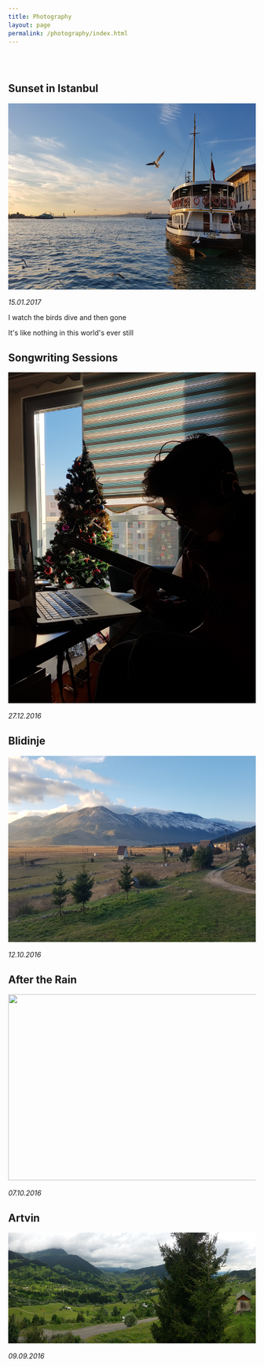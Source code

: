 ```yaml
---
title: Photography
layout: page
permalink: /photography/index.html
---
```


<head>

<h2 style="margin-top: 75px"> Sunset in Istanbul </h2>
<img src="/assets/sunset_istanbul.jpg" style="width:672px;height:378px;">
<p> <i>15.01.2017</i> </p>
<p> I watch the birds dive and then gone </p>
<p style="margin-top: 0px"> It's like nothing in this world's ever still </p>

<h2 style="margin-top: 30px"> Songwriting Sessions </h2>
<img src="/assets/music.jpg" style="width:504px;height:672px">
<p> <i>27.12.2016</i> </p>

<h2 style="margin-top: 30px"> Blidinje </h2>
<img src="/assets/blidinje.jpg" style="width:672px;height:378px;">
<p> <i>12.10.2016</i> </p>

<h2 style="margin-top: 30px"> After the Rain </h2>
<img src="/assets/rainy_park.jpg" style="width:672px;height:378px;">
<p> <i>07.10.2016</i> </p>

<h2 style="margin-top: 30px"> Artvin </h2>
<img src="/assets/artvin.jpg" style="width:651px;height:225px;">
<p> <i>09.09.2016</i> </p>

</head>
